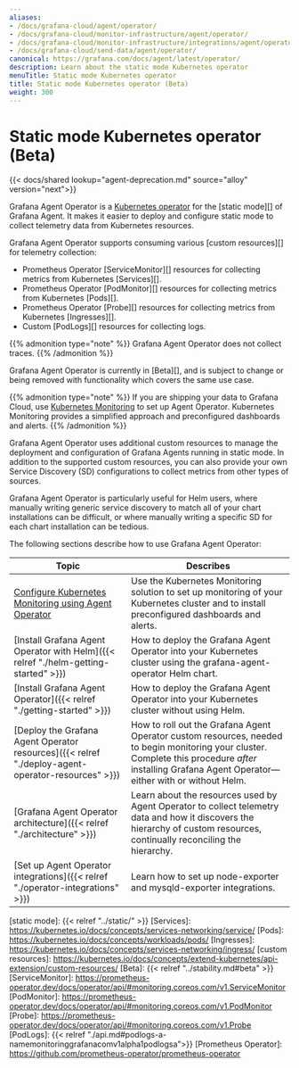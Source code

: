 ```yaml
---
aliases:
- /docs/grafana-cloud/agent/operator/
- /docs/grafana-cloud/monitor-infrastructure/agent/operator/
- /docs/grafana-cloud/monitor-infrastructure/integrations/agent/operator/
- /docs/grafana-cloud/send-data/agent/operator/
canonical: https://grafana.com/docs/agent/latest/operator/
description: Learn about the static mode Kubernetes operator
menuTitle: Static mode Kubernetes operator
title: Static mode Kubernetes operator (Beta)
weight: 300
---
```


# Static mode Kubernetes operator (Beta)

{{< docs/shared lookup="agent-deprecation.md" source="alloy" version="next">}}

Grafana Agent Operator is a [Kubernetes operator][] for the [static mode][] of
Grafana Agent. It makes it easier to deploy and configure static mode to
collect telemetry data from Kubernetes resources.

Grafana Agent Operator supports consuming various [custom resources][] for
telemetry collection:

* Prometheus Operator [ServiceMonitor][] resources for collecting metrics from Kubernetes [Services][].
* Prometheus Operator [PodMonitor][] resources for collecting metrics from Kubernetes [Pods][].
* Prometheus Operator [Probe][] resources for collecting metrics from Kubernetes [Ingresses][].
* Custom [PodLogs][] resources for collecting logs.

{{% admonition type="note" %}}
Grafana Agent Operator does not collect traces.
{{% /admonition %}}

Grafana Agent Operator is currently in [Beta][], and is subject to change or
being removed with functionality which covers the same use case.

{{% admonition type="note" %}}
If you are shipping your data to Grafana Cloud, use [Kubernetes Monitoring](/docs/grafana-cloud/kubernetes-monitoring/) to set up Agent Operator.
Kubernetes Monitoring provides a simplified approach and preconfigured dashboards and alerts.
{{% /admonition %}}

Grafana Agent Operator uses additional custom resources to manage the deployment
and configuration of Grafana Agents running in static mode. In addition to the
supported custom resources, you can also provide your own Service Discovery
(SD) configurations to collect metrics from other types of sources.

Grafana Agent Operator is particularly useful for Helm users, where manually
writing generic service discovery to match all of your chart installations can
be difficult, or where manually writing a specific SD for each chart
installation can be tedious.

The following sections describe how to use Grafana Agent Operator:

| Topic | Describes |
|---|---|
| [Configure Kubernetes Monitoring using Agent Operator](/docs/grafana-cloud/monitor-infrastructure/kubernetes-monitoring/configuration/configure-infrastructure-manually/k8s-agent-operator/) | Use the Kubernetes Monitoring solution to set up monitoring of your Kubernetes cluster and to install preconfigured dashboards and alerts. |
| [Install Grafana Agent Operator with Helm]({{< relref "./helm-getting-started" >}}) | How to deploy the Grafana Agent Operator into your Kubernetes cluster using the grafana-agent-operator Helm chart. |
| [Install Grafana Agent Operator]({{< relref "./getting-started" >}}) | How to deploy the Grafana Agent Operator into your Kubernetes cluster without using Helm. |
| [Deploy the Grafana Agent Operator resources]({{< relref "./deploy-agent-operator-resources" >}}) | How to roll out the Grafana Agent Operator custom resources, needed to begin monitoring your cluster. Complete this procedure *after* installing Grafana Agent Operator&mdash;either with or without Helm. |
| [Grafana Agent Operator architecture]({{< relref "./architecture" >}}) | Learn about the resources used by Agent Operator to collect telemetry data and how it discovers the hierarchy of custom resources, continually reconciling the hierarchy.  |
| [Set up Agent Operator integrations]({{< relref "./operator-integrations" >}}) | Learn how to set up node-exporter and mysqld-exporter integrations. |

[Kubernetes operator]: https://www.cncf.io/blog/2022/06/15/kubernetes-operators-what-are-they-some-examples/
[static mode]: {{< relref "../static/" >}}
[Services]: https://kubernetes.io/docs/concepts/services-networking/service/
[Pods]: https://kubernetes.io/docs/concepts/workloads/pods/
[Ingresses]: https://kubernetes.io/docs/concepts/services-networking/ingress/
[custom resources]: https://kubernetes.io/docs/concepts/extend-kubernetes/api-extension/custom-resources/
[Beta]: {{< relref "../stability.md#beta" >}}
[ServiceMonitor]: https://prometheus-operator.dev/docs/operator/api/#monitoring.coreos.com/v1.ServiceMonitor
[PodMonitor]: https://prometheus-operator.dev/docs/operator/api/#monitoring.coreos.com/v1.PodMonitor
[Probe]: https://prometheus-operator.dev/docs/operator/api/#monitoring.coreos.com/v1.Probe
[PodLogs]: {{< relref "./api.md#podlogs-a-namemonitoringgrafanacomv1alpha1podlogsa">}}
[Prometheus Operator]: https://github.com/prometheus-operator/prometheus-operator
